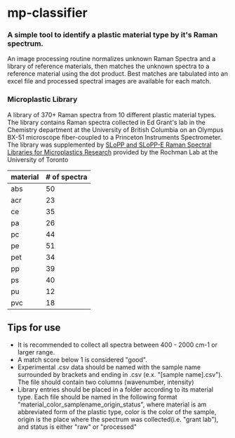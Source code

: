 # mp-classifier

### A simple tool to identify a plastic material type by it's Raman spectrum.

An image processing routine normalizes unknown Raman Spectra and a library of reference materials, then matches the unknown spectra to a reference material using the dot product.
Best matches are tabulated into an excel file and processed spectral images are available for each match. 

### Microplastic Library
A library of 370+ Raman spectra from 10 different plastic material types. The library contains Raman spectra
collected in Ed Grant's lab in the Chemistry department at the University of British Columbia on an Olympus BX-51
microscope fiber-coupled to a Princeton Instruments Spectrometer. The library was supplemented by [SLoPP and SLoPP-E
Raman Spectral Libraries for
Microplastics Research](https://rochmanlab.wordpress.com/spectral-libraries-for-microplastics-research/) provided by the Rochman Lab at the University of Toronto

| material | # of spectra |
| -------- | ------------ | 
| abs      |    50| 
|	 acr 	   |    23|
|	 ce   	 |    35|
|	 pa      |	  26|
|	 pc 	   | 	  44|
|	 pe 	   |    51|
|	 pet 	   | 	  34|
|	 pp      |	  39|
|	 ps      |    40|
|	 pu 	   |    12|
|	 pvc 	   |    18|

## Tips for use
- It is recommended to collect all spectra between 400 - 2000 cm-1 or larger range.
- A match score below 1 is considered "good".
- Experimental .csv data should be named with the sample name surrounded by brackets and ending in .csv (e.x. "[sample name].csv"). The file should contain two columns (wavenumber, intensity)
- Library entries should be placed in a folder according to its material type. Each file should be named in the following format "material_color_samplename_origin_status", where material is am abbreviated form of the plastic type, color is the color of the sample, origin is the place where the spectrum was collected(i.e. "grant lab"), and status is either "raw" or "processed"
